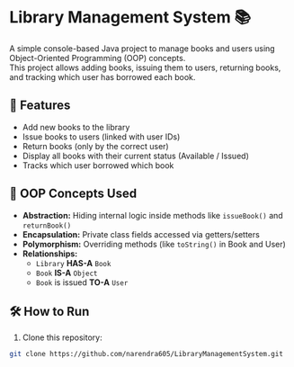 # Library Management System 📚

A simple console-based Java project to manage books and users using Object-Oriented Programming (OOP) concepts.  
This project allows adding books, issuing them to users, returning books, and tracking which user has borrowed each book.

## 📘 Features
- Add new books to the library
- Issue books to users (linked with user IDs)
- Return books (only by the correct user)
- Display all books with their current status (Available / Issued)
- Tracks which user borrowed which book

## 🧠 OOP Concepts Used
- **Abstraction:** Hiding internal logic inside methods like `issueBook()` and `returnBook()`
- **Encapsulation:** Private class fields accessed via getters/setters
- **Polymorphism:** Overriding methods (like `toString()` in Book and User)
- **Relationships:**  
  - `Library` **HAS-A** `Book`  
  - `Book` **IS-A** `Object`  
  - `Book` is issued **TO-A** `User`


## 🛠️ How to Run
1. Clone this repository:  
```bash
git clone https://github.com/narendra605/LibraryManagementSystem.git
